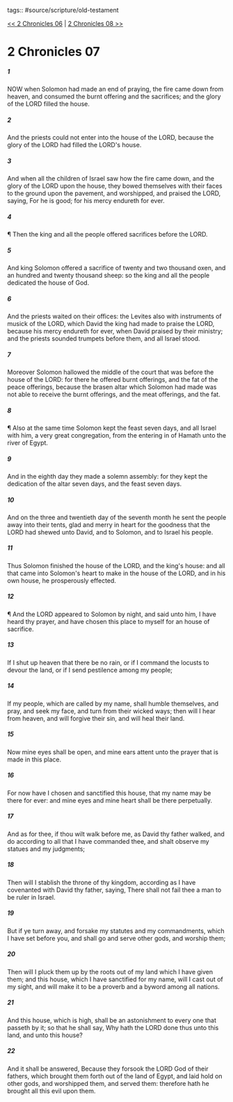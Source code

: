 tags:: #source/scripture/old-testament

[<< 2 Chronicles 06](/old-testament/14_2_Chronicles/2_Chronicles_06.md) | [2 Chronicles 08 >>](/old-testament/14_2_Chronicles/2_Chronicles_08.md)

# 2 Chronicles 07

##### 1

NOW when Solomon had made an end of praying, the fire came down from heaven, and consumed the burnt offering and the sacrifices; and the glory of the LORD filled the house.

##### 2

And the priests could not enter into the house of the LORD, because the glory of the LORD had filled the LORD's house.

##### 3

And when all the children of Israel saw how the fire came down, and the glory of the LORD upon the house, they bowed themselves with their faces to the ground upon the pavement, and worshipped, and praised the LORD, saying, For he is good; for his mercy endureth for ever.

##### 4

¶ Then the king and all the people offered sacrifices before the LORD.

##### 5

And king Solomon offered a sacrifice of twenty and two thousand oxen, and an hundred and twenty thousand sheep: so the king and all the people dedicated the house of God.

##### 6

And the priests waited on their offices: the Levites also with instruments of musick of the LORD, which David the king had made to praise the LORD, because his mercy endureth for ever, when David praised by their ministry; and the priests sounded trumpets before them, and all Israel stood.

##### 7

Moreover Solomon hallowed the middle of the court that was before the house of the LORD: for there he offered burnt offerings, and the fat of the peace offerings, because the brasen altar which Solomon had made was not able to receive the burnt offerings, and the meat offerings, and the fat.

##### 8

¶ Also at the same time Solomon kept the feast seven days, and all Israel with him, a very great congregation, from the entering in of Hamath unto the river of Egypt.

##### 9

And in the eighth day they made a solemn assembly: for they kept the dedication of the altar seven days, and the feast seven days.

##### 10

And on the three and twentieth day of the seventh month he sent the people away into their tents, glad and merry in heart for the goodness that the LORD had shewed unto David, and to Solomon, and to Israel his people.

##### 11

Thus Solomon finished the house of the LORD, and the king's house: and all that came into Solomon's heart to make in the house of the LORD, and in his own house, he prosperously effected.

##### 12

¶ And the LORD appeared to Solomon by night, and said unto him, I have heard thy prayer, and have chosen this place to myself for an house of sacrifice.

##### 13

If I shut up heaven that there be no rain, or if I command the locusts to devour the land, or if I send pestilence among my people;

##### 14

If my people, which are called by my name, shall humble themselves, and pray, and seek my face, and turn from their wicked ways; then will I hear from heaven, and will forgive their sin, and will heal their land.

##### 15

Now mine eyes shall be open, and mine ears attent unto the prayer that is made in this place.

##### 16

For now have I chosen and sanctified this house, that my name may be there for ever: and mine eyes and mine heart shall be there perpetually.

##### 17

And as for thee, if thou wilt walk before me, as David thy father walked, and do according to all that I have commanded thee, and shalt observe my statues and my judgments;

##### 18

Then will I stablish the throne of thy kingdom, according as I have covenanted with David thy father, saying, There shall not fail thee a man to be ruler in Israel.

##### 19

But if ye turn away, and forsake my statutes and my commandments, which I have set before you, and shall go and serve other gods, and worship them;

##### 20

Then will I pluck them up by the roots out of my land which I have given them; and this house, which I have sanctified for my name, will I cast out of my sight, and will make it to be a proverb and a byword among all nations.

##### 21

And this house, which is high, shall be an astonishment to every one that passeth by it; so that he shall say, Why hath the LORD done thus unto this land, and unto this house?

##### 22

And it shall be answered, Because they forsook the LORD God of their fathers, which brought them forth out of the land of Egypt, and laid hold on other gods, and worshipped them, and served them: therefore hath he brought all this evil upon them.
